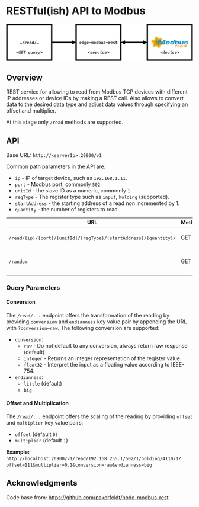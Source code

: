 RESTful(ish) API to Modbus
=======

![](./docs/overview.png)

## Overview
REST service for allowing to read from Modbus TCP devices with different IP addresses or device IDs by making a REST call.
Also allows to convert data to the desired data type and adjust data values through specifying an offset and multiplier.

At this stage only `/read` methods are supported.

## API
Base URL: `http://<serverIp>:20900/v1`

Common path parameters in the API are:
- `ip` - IP of target device, such as `192.168.1.11`.
- `port` - Modbus port, commonly `502`.
- `unitId` - the slave ID as a numeric, commonly `1`
- `regType` - The register type such as `input`, `holding` (supported).
- `startAddress` - the starting address of a read non incremented by 1.
- `quantity` - the number of registers to read.

| URL | Method | Description |
|-----|--------|-------------|
| `/read/{ip}/{port}/{unitId}/{regType}/{startAddress}/{quantity}/` | GET | Reads the values of a register. |
| `/random` | GET | Test page to hit to check service. |

### Query Parameters
#### Conversion
The `/read/...` endpoint offers the transformation of the reading by providing `conversion` and `endianness` key value pair by appending the URL with `?conversion=raw`.
The following conversion are supported:
- `conversion`:
    - `raw` - Do not default to any conversion, always return raw response (default)
    - `integer` - Returns an integer representation of the register value
    - `float32` - Interpret the input as a floating value according to IEEE-754.
- `endianness`:
    - `little` (default)
    - `big`

#### Offset and Multiplication
The `/read/...` endpoint offers the scaling of the reading by providing `offset` and `multiplier` key value pairs:
- `offset` (default `0`)
- `multiplier` (default `1`)

**Example:** `http://localhost:20900/v1/read/192.168.255.1/502/1/holding/4110/1?offset=111&multiplier=0.1&conversion=raw&endianness=big`


## Acknowledgments
Code base from: https://github.com/pakerfeldt/node-modbus-rest
